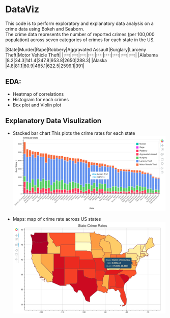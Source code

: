# DataViz
This code is to perform exploratory and explanatory data analysis on a crime data using Bokeh and Seaborn.  
The crime data represents the number of reported crimes (per 100,000 population) across seven categories of crimes for each state in the US.

|State|Murder|Rape|Robbery|Aggravated Assault|Burglary|Larceny Theft|Motor Vehicle Theft|
|:--:|:--:|:--:|:--:|:--:|:--:|:--:|:--:|:--:|
|Alabama |8.2|34.3|141.4|247.8|953.8|2650|288.3|
|Alaska |4.8|81.1|80.9|465.1|622.5|2599.1|391|

## EDA:
* Heatmap of correlations
* Histogram for each crimes
* Box plot and Violin plot

## Explanatory Data Visulization
* Stacked bar chart
This plots the crime rates for each state
![](images/crime_stacked_plot.png)

* Maps: map of crime rate across US states
![](images/map_state_crime_rates.png)
